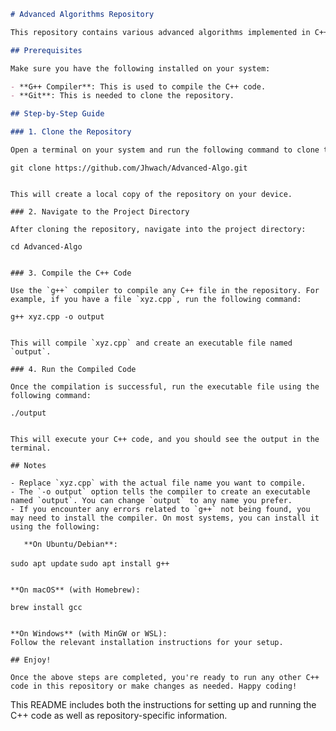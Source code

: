 

```markdown
# Advanced Algorithms Repository

This repository contains various advanced algorithms implemented in C++. To run the C++ code on your system, follow the steps below.

## Prerequisites

Make sure you have the following installed on your system:

- **G++ Compiler**: This is used to compile the C++ code.
- **Git**: This is needed to clone the repository.

## Step-by-Step Guide

### 1. Clone the Repository

Open a terminal on your system and run the following command to clone the repository:

```
`git clone https://github.com/Jhwach/Advanced-Algo.git`
```

This will create a local copy of the repository on your device.

### 2. Navigate to the Project Directory

After cloning the repository, navigate into the project directory:

```
`cd Advanced-Algo`
```

### 3. Compile the C++ Code

Use the `g++` compiler to compile any C++ file in the repository. For example, if you have a file `xyz.cpp`, run the following command:

```
`g++ xyz.cpp -o output`
```

This will compile `xyz.cpp` and create an executable file named `output`.

### 4. Run the Compiled Code

Once the compilation is successful, run the executable file using the following command:

```
`./output`
```

This will execute your C++ code, and you should see the output in the terminal.

## Notes

- Replace `xyz.cpp` with the actual file name you want to compile.
- The `-o output` option tells the compiler to create an executable named `output`. You can change `output` to any name you prefer.
- If you encounter any errors related to `g++` not being found, you may need to install the compiler. On most systems, you can install it using the following:

   **On Ubuntu/Debian**:
   ```
   `sudo apt update`
   `sudo apt install g++`
   ```

   **On macOS** (with Homebrew):
   ```
   `brew install gcc`
   ```

   **On Windows** (with MinGW or WSL):
   Follow the relevant installation instructions for your setup.

## Enjoy!

Once the above steps are completed, you're ready to run any other C++ code in this repository or make changes as needed. Happy coding!
```

This README includes both the instructions for setting up and running the C++ code as well as repository-specific information.
